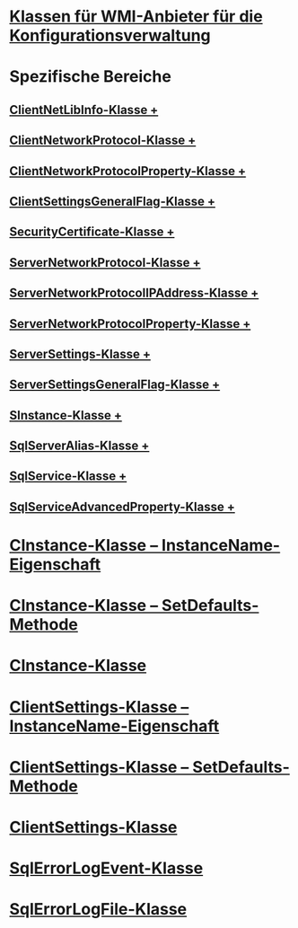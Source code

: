 # [Klassen für WMI-Anbieter für die Konfigurationsverwaltung](wmi-provider-for-configuration-management-classes.md)

# Spezifische Bereiche
## [ClientNetLibInfo-Klasse +](../../relational-databases/wmi-provider-configuration-classes/clientnetlibinfo-class/clientnetlibinfo-class.md)
## [ClientNetworkProtocol-Klasse +](../../relational-databases/wmi-provider-configuration-classes/clientnetworkprotocol-class/clientnetworkprotocol-class.md)
## [ClientNetworkProtocolProperty-Klasse +](../../relational-databases/wmi-provider-configuration-classes/clientnetworkprotocolproperty-class/clientnetworkprotocolproperty-class.md)
## [ClientSettingsGeneralFlag-Klasse +](../../relational-databases/wmi-provider-configuration-classes/clientsettingsgeneralflag-class/clientsettingsgeneralflag-class.md)
## [SecurityCertificate-Klasse +](../../relational-databases/wmi-provider-configuration-classes/securitycertificate-class/context-property-securitycertificate-class.md)
## [ServerNetworkProtocol-Klasse +](../../relational-databases/wmi-provider-configuration-classes/servernetworkprotocol-class/enabled-property-servernetworkprotocol-class.md)
## [ServerNetworkProtocolIPAddress-Klasse +](../../relational-databases/wmi-provider-configuration-classes/servernetworkprotocolipaddress-class/enabled-property-servernetworkprotocolipaddress-class.md)
## [ServerNetworkProtocolProperty-Klasse +](../../relational-databases/wmi-provider-configuration-classes/servernetworkprotocolproperty-class/instancename-property-servernetworkprotocolproperty-class.md)
## [ServerSettings-Klasse +](../../relational-databases/wmi-provider-configuration-classes/serversettings-class/generalflags-property-serversettings-class.md)
## [ServerSettingsGeneralFlag-Klasse +](../../relational-databases/wmi-provider-configuration-classes/serversettingsgeneralflag-class/flagname-property-serversettingsgeneralflag-class.md)
## [SInstance-Klasse +](../../relational-databases/wmi-provider-configuration-classes/sinstance-class/sinstance-class.md)
## [SqlServerAlias-Klasse +](../../relational-databases/wmi-provider-configuration-classes/sqlserveralias-class/aliasname-property-sqlserveralias-class.md)
## [SqlService-Klasse +](../../relational-databases/wmi-provider-configuration-classes/sqlservice-class/acceptpause-property-sqlservice-class.md)
## [SqlServiceAdvancedProperty-Klasse +](../../relational-databases/wmi-provider-configuration-classes/sqlserviceadvancedproperty-class/isreadonly-property-sqlserviceadvancedproperty-class.md)

# [CInstance-Klasse – InstanceName-Eigenschaft](cinstance-class-instancename-property.md)
# [CInstance-Klasse – SetDefaults-Methode](cinstance-class-setdefaults-method.md)
# [CInstance-Klasse](cinstance-class.md)
# [ClientSettings-Klasse – InstanceName-Eigenschaft](clientsettings-class-instancename-property.md)
# [ClientSettings-Klasse – SetDefaults-Methode](clientsettings-class-setdefaults-method.md)
# [ClientSettings-Klasse](clientsettings-class.md)
# [SqlErrorLogEvent-Klasse](sqlerrorlogevent-class.md)
# [SqlErrorLogFile-Klasse](sqlerrorlogfile-class.md)
